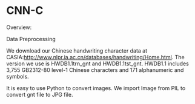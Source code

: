 # CNN-C

Overview:




Data Preprocessing

We download our Chinese handwriting character data at CASIA:http://www.nlpr.ia.ac.cn/databases/handwriting/Home.html. 
The version we use is HWDB1.1trn_gnt and HWDB1.1tst_gnt. HWDB1.1 includes 3,755 GB2312-80 level-1 Chinese characters and 171 alphanumeric and symbols. 

It is easy to use Python to convert images. We import Image from PIL to convert gnt file to JPG file.
